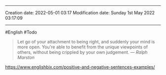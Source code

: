 

----
Creation date: 2022-05-01 03:17
Modification date: Sunday 1st May 2022 03:17:09

----

#English 
#Todo 

> Let go of your attachment to being right, and suddenly your mind is more open. You're able to benefit from the unique viewpoints of others, without being crippled by your own judgement.
> — <cite>Ralph Marston</cite>

https://www.englishbix.com/positive-and-negative-sentences-examples/